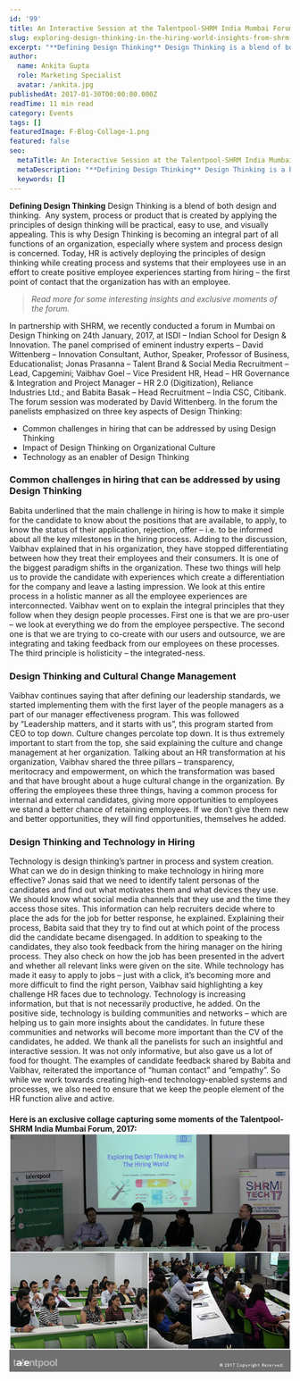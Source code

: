 ```yaml
---
id: '99'
title: An Interactive Session at the Talentpool-SHRM India Mumbai Forum
slug: exploring-design-thinking-in-the-hiring-world-insights-from-shrm-mumbai-forum
excerpt: "**Defining Design Thinking** Design Thinking is a blend of both design and thinking.\_ Any system, process or product that is created by applying the principles of design thinking will be practical, e..."
author:
  name: Ankita Gupta
  role: Marketing Specialist
  avatar: /ankita.jpg
publishedAt: 2017-01-30T00:00:00.000Z
readTime: 11 min read
category: Events
tags: []
featuredImage: F-Blog-Collage-1.png
featured: false
seo:
  metaTitle: An Interactive Session at the Talentpool-SHRM India Mumbai Forum
  metaDescription: "**Defining Design Thinking** Design Thinking is a blend of both design and thinking.\_ Any system, process or product that is created by applying the principles of design thinking will be practical, e..."
  keywords: []
---
```


**Defining Design Thinking** Design Thinking is a blend of both design and thinking.  Any system, process or product that is created by applying the principles of design thinking will be practical, easy to use, and visually appealing. This is why Design Thinking is becoming an integral part of all functions of an organization, especially where system and process design is concerned. Today, HR is actively deploying the principles of design thinking while creating process and systems that their employees use in an effort to create positive employee experiences starting from hiring – the first point of contact that the organization has with an employee.

> _Read more for some interesting insights and exclusive moments of the forum._

<!--more--> In partnership with SHRM, we recently conducted a forum in Mumbai on Design Thinking on 24th January, 2017, at ISDI – Indian School for Design & Innovation. The panel comprised of eminent industry experts – David Wittenberg – Innovation Consultant, Author, Speaker, Professor of Business, Educationalist; Jonas Prasanna – Talent Brand & Social Media Recruitment – Lead, Capgemini; Vaibhav Goel – Vice President HR, Head – HR Governance & Integration and Project Manager – HR 2.0 (Digitization), Reliance Industries Ltd.; and Babita Basak – Head Recruitment – India CSC, Citibank. The forum session was moderated by David Wittenberg. In the forum the panelists emphasized on three key aspects of Design Thinking:

- Common challenges in hiring that can be addressed by using Design Thinking
- Impact of Design Thinking on Organizational Culture
- Technology as an enabler of Design Thinking

### Common challenges in hiring that can be addressed by using Design Thinking

Babita underlined that the main challenge in hiring is how to make it simple for the candidate to know about the positions that are available, to apply, to know the status of their application, rejection, offer – i.e. to be informed about all the key milestones in the hiring process. Adding to the discussion, Vaibhav explained that in his organization, they have stopped differentiating between how they treat their employees and their consumers. It is one of the biggest paradigm shifts in the organization. These two things will help us to provide the candidate with experiences which create a differentiation for the company and leave a lasting impression. We look at this entire process in a holistic manner as all the employee experiences are interconnected. Vaibhav went on to explain the integral principles that they follow when they design people processes. First one is that we are pro-user – we look at everything we do from the employee perspective. The second one is that we are trying to co-create with our users and outsource, we are integrating and taking feedback from our employees on these processes. The third principle is holisticity – the integrated-ness.

### Design Thinking and Cultural Change Management

Vaibhav continues saying that after defining our leadership standards, we started implementing them with the first layer of the people managers as a part of our manager effectiveness program. This was followed by “Leadership matters, and it starts with us”, this program started from CEO to top down. Culture changes percolate top down. It is thus extremely important to start from the top, she said explaining the culture and change management at her organization. Talking about an HR transformation at his organization, Vaibhav shared the three pillars – transparency, meritocracy and empowerment, on which the transformation was based and that have brought about a huge cultural change in the organization. By offering the employees these three things, having a common process for internal and external candidates, giving more opportunities to employees we stand a better chance of retaining employees. If we don’t give them new and better opportunities, they will find opportunities, themselves he added.

### Design Thinking and Technology in Hiring

Technology is design thinking’s partner in process and system creation.  What can we do in design thinking to make technology in hiring more effective? Jonas said that we need to identify talent personas of the candidates and find out what motivates them and what devices they use. We should know what social media channels that they use and the time they access those sites. This information can help recruiters decide where to place the ads for the job for better response, he explained. Explaining their process, Babita said that they try to find out at which point of the process did the candidate became disengaged. In addition to speaking to the candidates, they also took feedback from the hiring manager on the hiring process. They also check on how the job has been presented in the advert and whether all relevant links were given on the site. While technology has made it easy to apply to jobs – just with a click, it’s becoming more and more difficult to find the right person, Vaibhav said highlighting a key challenge HR faces due to technology. Technology is increasing information, but that is not necessarily productive, he added. On the positive side, technology is building communities and networks – which are helping us to gain more insights about the candidates. In future these communities and networks will become more important than the CV of the candidates, he added. We thank all the panelists for such an insightful and interactive session. It was not only informative, but also gave us a lot of food for thought. The examples of candidate feedback shared by Babita and Vaibhav, reiterated the importance of “human contact” and “empathy”. So while we work towards creating high-end technology-enabled systems and processes, we also need to ensure that we keep the people element of the HR function alive and active.

#### Here is an exclusive collage capturing some moments of the Talentpool-SHRM India Mumbai Forum, 2017: ![F- Blog Collage](images/F-Blog-Collage-1.png)

  

<script type="application/ld+json">// { "@context": "http://schema.org", "@type": "BlogPosting", "mainEntityOfPage": { "@type": "WebPage", "@id": "https://www.thetalentpool.ai/" }, "headline": "Exploring Design Thinking in the Hiring World – Insights from SHRM Mumbai Forum", "image": { "@type": "ImageObject", "url": "https://www.thetalentpool.ai/images/logo.png", "height": 800, "width": 800}, "editor": "The Talent Pool Editor Team", "genre": " Events", "keywords": "ats tracking, applicant tracking system, recruitment software, application tracking system, online recruitment system, recruitment management system, recruitment solutions", "wordcount": "937", "publisher": { "@type": "Organization", "name": "The Talent Pool", "logo": { "@type": "ImageObject", "url": "http://blog.thetalentpool.co.in/wp-content/uploads/2017/02/F-Blog-Collage.png", "width": 600, "height": 60 } }, "url": "http://blog.thetalentpool.co.in/exploring-design-thinking-in-the-hiring-world-insights-from-shrm-mumbai-forum/", "datePublished": "2017-02-03", "dateCreated": "2017-02-03", "dateModified": "2017-02-03", "articleBody": "Defining Design Thinking Design Thinking is a blend of both design and thinking. Any system, process or product that is created by applying the principles of design thinking will be practical, easy to use, and visually appealing. This is why Design Thinking is becoming an integral part of all functions of an organization, especially where system and process design is concerned. Today, HR is actively deploying the principles of design thinking while creating process and systems that their employees use in an effort to create positive employee experiences starting from hiring – the first point of contact that the organization has with an employee. Read more for some interesting insights and exclusive mo ments of the forum. In partnership with SHRM, we recently conducted a forum in Mumbai on Design Thinking on 24th January, 2017, at ISDI – Indian School for Design & Innovation. The panel comprised of eminent industry experts – David Wittenberg – Innovation Consultant, Author, Speaker, Professor of Business, Educationalist; Jonas Prasanna – Talent Brand & Social Media Recruitment – Lead, Capgemini; Vaibhav Goel – Vice President HR, Head – HR Governance & Integration and Project Manager – HR 2.0 (Digitization), Reliance Industries Ltd.; and Babita Basak – Head Recruitment – India CSC, Citibank. The forum session was moderated by David Wittenberg. In the forum the panelists emphasized on three key aspects of Design Thinking: • Common challenges in hiring that can be addressed by using Design Thinking • Impact of Design Thinking on Organizational Culture • Technology as an enabler of Design Thinking Common challenges in hiring that can be addressed by using Design Thinking Babita underlined that the main challenge in hiring is how to make it simple for the candidate to know about the positions that are available, to apply, to know the status of their application, rejection, offer – i.e. to be informed about all the key milestones in the hiring process. Adding to the discussion, Vaibhav explained that in his organization, they have stopped differentiating between how they treat their employees and their consumers. It is one of the biggest paradigm shifts in the organization. These two things will help us to provide the candidate with experiences which create a differentiation for the company and leave a lasting impression. We look at this entire process in a holistic manner as all the employee experiences are interconnected. Vaibhav went on to explain the integral principles that they follow when they design people processes. First one is that we are pro-user – we look at everything we do from the employee perspective. The second one is that we are trying to co-create with our users and outsource, we are integrating and taking feedback from our employees on these processes. The third principle is holisticity – the integrated-ness. Design Thinking and Cultural Change Management Vaibhav continues saying that after defining our leadership standards, we started implementing them with the first layer of the people managers as a part of our manager effectiveness program. This was followed by “Leadership matters, and it starts with us”, this program started from CEO to top down. Culture changes percolate top down. It is thus extremely important to start from the top, she said explaining the culture and change management at her organization. Talking about an HR transformation at his organization, Vaibhav shared the three pillars – transparency, meritocracy and empowerment, on which the transformation was based and that have brought about a huge cultural change in the organization. By offering the employees these three things, having a common process for internal and external candidates, giving more opportunities to employees we stand a better chance of retaining employees. If we don’t give them new and better opportunities, they will find opportunities, themselves he added. Design Thinking and Technology in Hiring Technology is design thinking’s partner in process and system creation. What can we do in design thinking to make technology in hiring more effective? Jonas said that we need to identify talent personas of the candidates and find out what motivates them and what devices they use. We should know what social media channels that they use and the time they access those sites. This information can help recruiters decide where to place the ads for the job for better response, he explained. Explaining their process, Babita said that they try to find out at which point of the process did the candidate became disengaged. In addition to speaking to the candidates, they also took feedback from the hiring manager on the hiring process. They also check on how the job has been presented in the advert and whether all relevant links were given on the site. While technology has made it easy to apply to jobs – just with a click, it’s becoming more and more difficult to find the right person, Vaibhav said highlighting a key challenge HR faces due to technology. Technology is increasing information, but that is not necessarily productive, he added. On the positive side, technology is building communities and networks – which are helping us to gain more insights about the candidates. In future these communities and networks will become more important than the CV of the candidates, he added. We thank all the panelists for such an insightful and interactive session. It was not only informative, but also gave us a lot of food for thought. The examples of candidate feedback shared by Babita and Vaibhav, reiterated the importance of “human contact” and “empathy”. So while we work towards creating high-end technology-enabled systems and processes, we also need to ensure that we keep the people element of the HR function alive and active. Here is an exclusive collage capturing some moments of the Talentpool-SHRM India Mumbai Forum, 2017: ", "author": { "@type": "Person", "name": "The Talent Pool Editor Team" } } //</script>
